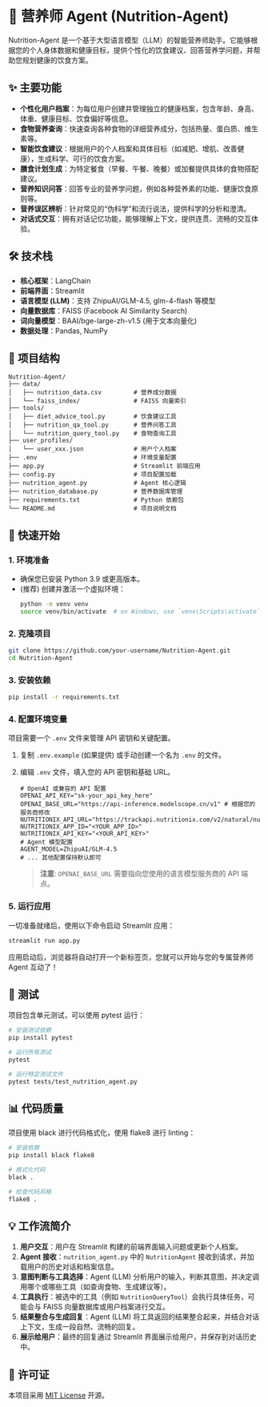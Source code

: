 # 🍎 营养师 Agent (Nutrition-Agent)

Nutrition-Agent 是一个基于大型语言模型（LLM）的智能营养师助手。它能够根据您的个人身体数据和健康目标，提供个性化的饮食建议、回答营养学问题，并帮助您规划健康的饮食方案。

## ✨ 主要功能

  * **个性化用户档案**：为每位用户创建并管理独立的健康档案，包含年龄、身高、体重、健康目标、饮食偏好等信息。
  * **食物营养查询**：快速查询各种食物的详细营养成分，包括热量、蛋白质、维生素等。
  * **智能饮食建议**：根据用户的个人档案和具体目标（如减肥、增肌、改善健康），生成科学、可行的饮食方案。
  * **膳食计划生成**：为特定餐食（早餐、午餐、晚餐）或加餐提供具体的食物搭配建议。
  * **营养知识问答**：回答专业的营养学问题，例如各种营养素的功能、健康饮食原则等。
  * **营养误区辨析**：针对常见的“伪科学”和流行说法，提供科学的分析和澄清。
  * **对话式交互**：拥有对话记忆功能，能够理解上下文，提供连贯、流畅的交互体验。

## 🛠️ 技术栈

  * **核心框架**：LangChain
  * **前端界面**：Streamlit
  * **语言模型 (LLM)**：支持 ZhipuAI/GLM-4.5, glm-4-flash 等模型
  * **向量数据库**：FAISS (Facebook AI Similarity Search)
  * **词向量模型**：BAAI/bge-large-zh-v1.5 (用于文本向量化)
  * **数据处理**：Pandas, NumPy

## 📂 项目结构

```
Nutrition-Agent/
├── data/
│   ├── nutrition_data.csv         # 营养成分数据
│   └── faiss_index/               # FAISS 向量索引
├── tools/
│   ├── diet_advice_tool.py        # 饮食建议工具
│   ├── nutrition_qa_tool.py       # 营养问答工具
│   └── nutrition_query_tool.py    # 食物查询工具
├── user_profiles/
│   └── user_xxx.json              # 用户个人档案
├── .env                           # 环境变量配置
├── app.py                         # Streamlit 前端应用
├── config.py                      # 项目配置加载
├── nutrition_agent.py             # Agent 核心逻辑
├── nutrition_database.py          # 营养数据库管理
├── requirements.txt               # Python 依赖包
└── README.md                      # 项目说明文档
```

## 🚀 快速开始

### 1\. 环境准备

  * 确保您已安装 Python 3.9 或更高版本。
  * (推荐) 创建并激活一个虚拟环境：
    ```bash
    python -m venv venv
    source venv/bin/activate  # on Windows, use `venv\Scripts\activate`
    ```

### 2\. 克隆项目

```bash
git clone https://github.com/your-username/Nutrition-Agent.git
cd Nutrition-Agent
```

### 3\. 安装依赖

```bash
pip install -r requirements.txt
```

### 4\. 配置环境变量

项目需要一个 `.env` 文件来管理 API 密钥和关键配置。

1.  复制 `.env.example` (如果提供) 或手动创建一个名为 `.env` 的文件。

2.  编辑 `.env` 文件，填入您的 API 密钥和基础 URL。

    ```dotenv
    # OpenAI 或兼容的 API 配置
    OPENAI_API_KEY="sk-your_api_key_here"
    OPENAI_BASE_URL="https://api-inference.modelscope.cn/v1" # 根据您的服务商修改
    NUTRITIONIX_API_URL="https://trackapi.nutritionix.com/v2/natural/nutrients"
    NUTRITIONIX_APP_ID="<YOUR_APP_ID>"
    NUTRITIONIX_API_KEY="<YOUR_API_KEY>"
    # Agent 模型配置
    AGENT_MODEL=ZhipuAI/GLM-4.5
    # ... 其他配置保持默认即可
    ```

    > **注意**: `OPENAI_BASE_URL` 需要指向您使用的语言模型服务商的 API 端点。

### 5\. 运行应用

一切准备就绪后，使用以下命令启动 Streamlit 应用：

```bash
streamlit run app.py
```

应用启动后，浏览器将自动打开一个新标签页，您就可以开始与您的专属营养师 Agent 互动了！

## 🧪 测试

项目包含单元测试，可以使用 pytest 运行：

```bash
# 安装测试依赖
pip install pytest

# 运行所有测试
pytest

# 运行特定测试文件
pytest tests/test_nutrition_agent.py
```

## 📊 代码质量

项目使用 black 进行代码格式化，使用 flake8 进行 linting：

```bash
# 安装依赖
pip install black flake8

# 格式化代码
black .

# 检查代码风格
flake8 .
```

## 💡 工作流简介

1.  **用户交互**：用户在 Streamlit 构建的前端界面输入问题或更新个人档案。
2.  **Agent 接收**：`nutrition_agent.py` 中的 `NutritionAgent` 接收到请求，并加载用户的历史对话和档案信息。
3.  **意图判断与工具选择**：Agent (LLM) 分析用户的输入，判断其意图，并决定调用哪个或哪些工具（如查询食物、生成建议等）。
4.  **工具执行**：被选中的工具（例如 `NutritionQueryTool`）会执行具体任务，可能会与 FAISS 向量数据库或用户档案进行交互。
5.  **结果整合与生成回复**：Agent (LLM) 将工具返回的结果整合起来，并结合对话上下文，生成一段自然、流畅的回复。
6.  **展示给用户**：最终的回复通过 Streamlit 界面展示给用户，并保存到对话历史中。

## 📜 许可证

本项目采用 [MIT License](https://opensource.org/licenses/MIT) 开源。
